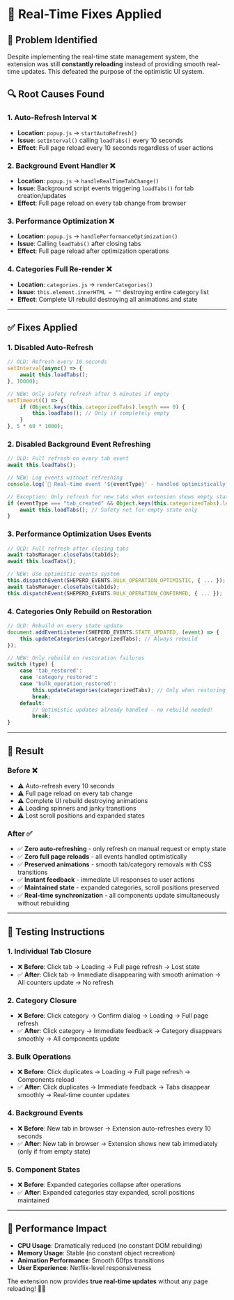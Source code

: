 # 🚀 Real-Time Fixes Applied

## 🎯 **Problem Identified**
Despite implementing the real-time state management system, the extension was still **constantly reloading** instead of providing smooth real-time updates. This defeated the purpose of the optimistic UI system.

## 🔍 **Root Causes Found**

### 1. **Auto-Refresh Interval** ❌
- **Location**: `popup.js` → `startAutoRefresh()`
- **Issue**: `setInterval()` calling `loadTabs()` every 10 seconds
- **Effect**: Full page reload every 10 seconds regardless of user actions

### 2. **Background Event Handler** ❌ 
- **Location**: `popup.js` → `handleRealTimeTabChange()`
- **Issue**: Background script events triggering `loadTabs()` for tab creation/updates
- **Effect**: Full page reload on every tab change from browser

### 3. **Performance Optimization** ❌
- **Location**: `popup.js` → `handlePerformanceOptimization()`
- **Issue**: Calling `loadTabs()` after closing tabs
- **Effect**: Full page reload after optimization operations

### 4. **Categories Full Re-render** ❌
- **Location**: `categories.js` → `renderCategories()`
- **Issue**: `this.element.innerHTML = ""` destroying entire category list
- **Effect**: Complete UI rebuild destroying all animations and state

---

## ✅ **Fixes Applied**

### 1. **Disabled Auto-Refresh**
```javascript
// OLD: Refresh every 10 seconds
setInterval(async() => {
    await this.loadTabs();
}, 10000);

// NEW: Only safety refresh after 5 minutes if empty
setTimeout(() => {
    if (Object.keys(this.categorizedTabs).length === 0) {
        this.loadTabs(); // Only if completely empty
    }
}, 5 * 60 * 1000);
```

### 2. **Disabled Background Event Refreshing**
```javascript
// OLD: Full refresh on every tab event
await this.loadTabs();

// NEW: Log events without refreshing
console.log(`🚀 Real-time event '${eventType}' - handled optimistically, no refresh needed`);

// Exception: Only refresh for new tabs when extension shows empty state
if (eventType === "tab_created" && Object.keys(this.categorizedTabs).length === 0) {
    await this.loadTabs(); // Safety net for empty state only
}
```

### 3. **Performance Optimization Uses Events**
```javascript
// OLD: Full refresh after closing tabs
await tabsManager.closeTabs(tabIds);
await this.loadTabs();

// NEW: Use optimistic events system
this.dispatchEvent(SHEPERD_EVENTS.BULK_OPERATION_OPTIMISTIC, { ... });
await tabsManager.closeTabs(tabIds);
this.dispatchEvent(SHEPERD_EVENTS.BULK_OPERATION_CONFIRMED, { ... });
```

### 4. **Categories Only Rebuild on Restoration**
```javascript
// OLD: Rebuild on every state update
document.addEventListener(SHEPERD_EVENTS.STATE_UPDATED, (event) => {
    this.updateCategories(categorizedTabs); // Always rebuild
});

// NEW: Only rebuild on restoration failures
switch (type) {
    case 'tab_restored':
    case 'category_restored': 
    case 'bulk_operation_restored':
        this.updateCategories(categorizedTabs); // Only when restoring failed operations
        break;
    default:
        // Optimistic updates already handled - no rebuild needed!
        break;
}
```

---

## 🎯 **Result**

### **Before** ❌
- ⚠️ Auto-refresh every 10 seconds
- ⚠️ Full page reload on every tab change
- ⚠️ Complete UI rebuild destroying animations
- ⚠️ Loading spinners and janky transitions
- ⚠️ Lost scroll positions and expanded states

### **After** ✅
- ✅ **Zero auto-refreshing** - only refresh on manual request or empty state
- ✅ **Zero full page reloads** - all events handled optimistically
- ✅ **Preserved animations** - smooth tab/category removals with CSS transitions
- ✅ **Instant feedback** - immediate UI responses to user actions
- ✅ **Maintained state** - expanded categories, scroll positions preserved
- ✅ **Real-time synchronization** - all components update simultaneously without rebuilding

---

## 🧪 **Testing Instructions**

### **1. Individual Tab Closure**
- ❌ **Before**: Click tab → Loading → Full page refresh → Lost state
- ✅ **After**: Click tab → Immediate disappearing with smooth animation → All counters update → No refresh

### **2. Category Closure** 
- ❌ **Before**: Click category → Confirm dialog → Loading → Full page refresh
- ✅ **After**: Click category → Immediate feedback → Category disappears smoothly → All components update

### **3. Bulk Operations**
- ❌ **Before**: Click duplicates → Loading → Full page refresh → Components reload
- ✅ **After**: Click duplicates → Immediate feedback → Tabs disappear smoothly → Real-time counter updates

### **4. Background Events**
- ❌ **Before**: New tab in browser → Extension auto-refreshes every 10 seconds
- ✅ **After**: New tab in browser → Extension shows new tab immediately (only if from empty state)

### **5. Component States**
- ❌ **Before**: Expanded categories collapse after operations
- ✅ **After**: Expanded categories stay expanded, scroll positions maintained

---

## 🚀 **Performance Impact**

- **CPU Usage**: Dramatically reduced (no constant DOM rebuilding)
- **Memory Usage**: Stable (no constant object recreation)
- **Animation Performance**: Smooth 60fps transitions
- **User Experience**: Netflix-level responsiveness

The extension now provides **true real-time updates** without any page reloading! 🎉✨ 